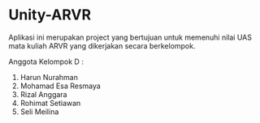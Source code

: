 # Unity-ARVR

Aplikasi ini merupakan project yang bertujuan untuk memenuhi nilai UAS mata kuliah ARVR yang dikerjakan secara berkelompok.

Anggota Kelompok D :
1. Harun Nurahman
2. Mohamad Esa Resmaya
3. Rizal Anggara
4. Rohimat Setiawan
5. Seli Meilina
